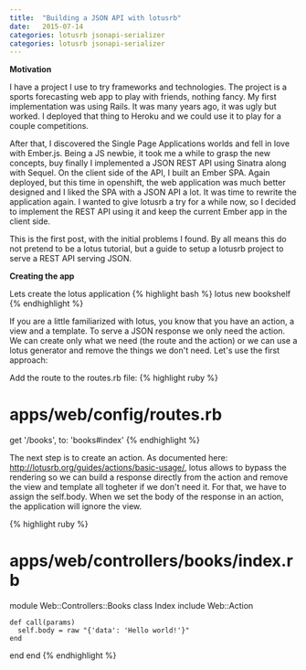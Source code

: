 ```yaml
---
title:  "Building a JSON API with lotusrb"
date:   2015-07-14
categories: lotusrb jsonapi-serializer
categories: lotusrb jsonapi-serializer
---
```


**Motivation**

I have a project I use to try frameworks and technologies. The project is a sports forecasting web app to play with friends, nothing fancy. My first implementation was using Rails. It was many years ago, it was ugly but worked. I deployed that thing to Heroku and we could use it to play for a couple competitions.

After that, I discovered the Single Page Applications worlds and fell in love with Ember.js. Being a JS newbie, it took me a while to grasp the new concepts, buy finally I implemented a JSON REST API using Sinatra along with Sequel. On the client side of the API, I built an Ember SPA. Again deployed, but this time in openshift, the web application was much better designed and I liked the SPA with a JSON API a lot.
It was time to rewrite the application again. I wanted to give lotusrb a try for a while now, so I decided to implement the REST API using it and keep the current Ember app in the client side.

This is the first post, with the initial problems I found. By all means this do not pretend to be a lotus tutorial, but a guide to setup a lotusrb project to serve a REST API serving JSON.

**Creating the app**

Lets create the lotus application
{% highlight bash %}
  lotus new bookshelf
{% endhighlight %}

If you are a little familiarized with lotus, you know that you have an action, a view and a template. To serve a JSON response we only need the action. We can create only what we need (the route and the action) or we can use a lotus generator and remove the things we don't need. Let's use the first approach:

Add the route to the routes.rb file:
{% highlight ruby %}
# apps/web/config/routes.rb
get '/books', to: 'books#index'
{% endhighlight %}

The next step is to create an action. As documented here: http://lotusrb.org/guides/actions/basic-usage/, lotus allows to bypass the rendering so we can build a response directly from the action and remove the view and template all togheter if we don't need it. For that, we have to assign the self.body. When we set the body of the response in an action, the application will ignore the view.

{% highlight ruby %}
# apps/web/controllers/books/index.rb
module Web::Controllers::Books
  class Index
    include Web::Action

    def call(params)
      self.body = raw "{'data': 'Hello world!'}"
    end
  end
end
{% endhighlight %}
